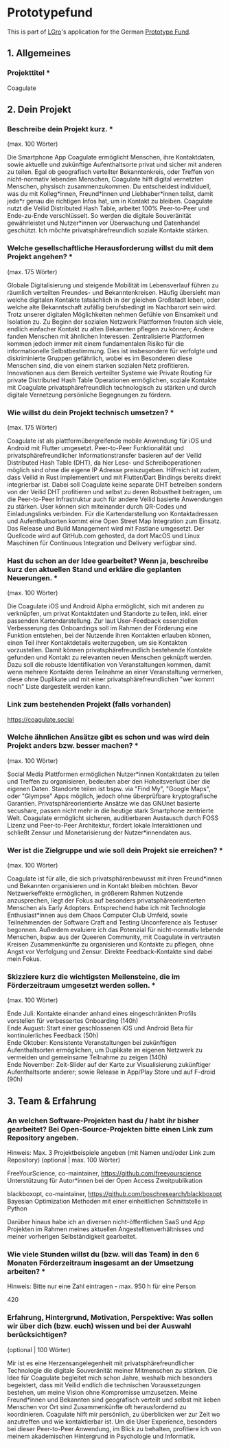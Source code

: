 # Prototypefund

This is part of [LGro](https://github.com/LGro)'s application for the German [Prototype Fund](https://prototypefund.de).

## 1. Allgemeines

### Projekttitel *

Coagulate

## 2. Dein Projekt

### Beschreibe dein Projekt kurz. *
(max. 100 Wörter)

Die Smartphone App Coagulate ermöglicht Menschen, ihre Kontaktdaten, sowie aktuelle und zukünftige Aufenthaltsorte privat und sicher mit anderen zu teilen.
Egal ob geografisch verteilter Bekanntenkreis, oder Treffen von nicht-normativ lebenden Menschen, Coagulate hilft digital vernetzten Menschen, physisch zusammenzukommen.
Du entscheidest individuell, was du mit Kolleg\*innen, Freund\*innen und Liebhaber\*innen teilst, damit jede\*r genau die richtigen Infos hat, um in Kontakt zu bleiben.
Coagulate nutzt die Veilid Distributed Hash Table, arbeitet 100% Peer-to-Peer und Ende-zu-Ende verschlüsselt.
So werden die digitale Souveränität gewährleistet und Nutzer\*innen vor Überwachung und Datenhandel geschützt.
Ich möchte privatsphärefreundlich soziale Kontakte stärken.

### Welche gesellschaftliche Herausforderung willst du mit dem Projekt angehen? *
(max. 175 Wörter)

Globale Digitalisierung und steigende Mobilität im Lebensverlauf führen zu räumlich verteilten Freundes- und Bekanntenkreisen.
Häufig übersieht man welche digitalen Kontakte tatsächlich in der gleichen Großstadt leben, oder welche alte Bekanntschaft zufällig berufsbedingt im Nachbarort sein wird.
Trotz unserer digitalen Möglichkeiten nehmen Gefühle von Einsamkeit und Isolation zu.
Zu Beginn der sozialen Netzwerk Plattformen freuten sich viele, endlich einfacher Kontakt zu alten Bekannten pflegen zu können; Andere fanden Menschen mit ähnlichen Interessen.
Zentralisierte Plattformen kommen jedoch immer mit einem fundamentalen Risiko für die informationelle Selbstbestimmung.
Dies ist insbesondere für verfolgte und diskriminierte Gruppen gefährlich, wobei es im Besonderen diese Menschen sind, die von einem starken sozialen Netz profitieren.
Innovationen aus dem Bereich verteilter Systeme wie Private Routing für private Distributed Hash Table Operationen ermöglichen, soziale Kontakte mit Coagulate privatsphärefreundlich technologisch zu stärken und durch digitale Vernetzung persönliche Begegnungen zu fördern.

### Wie willst du dein Projekt technisch umsetzen? *
(max. 175 Wörter)

Coagulate ist als plattformübergreifende mobile Anwendung für iOS und Android mit Flutter umgesetzt.
Peer-to-Peer Funktionalität und privatsphärefreundlicher Informationstransfer basieren auf der Veilid Distributed Hash Table (DHT), da hier Lese- und Schreiboperationen möglich sind ohne die eigene IP Adresse preiszugeben.
Hilfreich ist zudem, dass Veilid in Rust implementiert und mit Flutter/Dart Bindings bereits direkt integrierbar ist.
Dabei soll Coagulate keine separate DHT betreiben sondern von der Veilid DHT profitieren und selbst zu deren Robustheit beitragen, um die Peer-to-Peer Infrastruktur auch für andere Veilid basierte Anwendungen zu stärken.
User können sich miteinander durch QR-Codes und Einladungslinks verbinden.
Für die Kartendarstellung von Kontaktadressen und Aufenthaltsorten kommt eine Open Street Map Integration zum Einsatz.
Das Release und Build Management wird mit Fastlane umgesetzt. 
Der Quellcode wird auf GitHub.com gehosted, da dort MacOS und Linux Maschinen für Continuous Integration und Delivery verfügbar sind.

### Hast du schon an der Idee gearbeitet? Wenn ja, beschreibe kurz den aktuellen Stand und erkläre die geplanten Neuerungen. *
(max. 100 Wörter)

Die Coagulate iOS und Android Alpha ermöglicht, sich mit anderen zu verknüpfen, um privat Kontaktdaten und Standorte zu teilen, inkl. einer passenden Kartendarstellung.
Zur laut User-Feedback essenziellen Verbesserung des Onboardings soll im Rahmen der Förderung eine Funktion entstehen, bei der Nutzende ihren Kontakten erlauben können, einen Teil ihrer Kontaktdetails weiterzugeben, um sie Kontakten vorzustellen.
Damit können privatsphärefreundlich bestehende Kontakte gefunden und Kontakt zu relevanten neuen Menschen geknüpft werden.
Dazu soll die robuste Identifikation von Veranstaltungen kommen, damit wenn mehrere Kontakte deren Teilnahme an einer Veranstaltung vermerken, diese ohne Duplikate und mit einer privatsphärefreundlichen "wer kommt noch" Liste dargestellt werden kann.

### Link zum bestehenden Projekt (falls vorhanden)

https://coagulate.social

### Welche ähnlichen Ansätze gibt es schon und was wird dein Projekt anders bzw. besser machen? *
(max. 100 Wörter)

Social Media Plattformen ermöglichen Nutzer\*innen Kontaktdaten zu teilen und Treffen zu organisieren, bedeuten aber den Hoheitsverlust über die eigenen Daten.
Standorte teilen ist bspw. via "Find My", "Google Maps", oder "Glympse" Apps möglich, jedoch ohne überprüfbare kryptografische Garantien.
Privatsphäreorientierte Ansätze wie das GNUnet basierte secushare, passen nicht mehr in die heutige stark Smartphone zentrierte Welt.
Coagulate ermöglicht sicheren, auditierbaren Austausch durch FOSS Lizenz und Peer-to-Peer Architektur, fördert lokale Interaktionen und schließt Zensur und Monetarisierung der Nutzer\*innendaten aus.

### Wer ist die Zielgruppe und wie soll dein Projekt sie erreichen? *
(max. 100 Wörter)

Coagulate ist für alle, die sich privatsphärenbewusst mit ihren Freund\*innen und Bekannten organisieren und in Kontakt bleiben möchten.
Bevor Netzwerkeffekte ermöglichen, in größerem Rahmen Nutzende anzusprechen, liegt der Fokus auf besonders privatsphäreorientierten Menschen als Early Adopters.
Entsprechend habe ich mit Technologie Enthusiast\*innen aus dem Chaos Computer Club Umfeld, sowie Teilnehmenden der Software Craft and Testing Unconference als Testuser begonnen.
Außerdem evaluiere ich das Potenzial für nicht-normativ lebende Menschen, bspw. aus der Queeren Community, mit Coagulate in vertrauten Kreisen Zusammenkünfte zu organisieren und Kontakte zu pflegen, ohne Angst vor Verfolgung und Zensur.
Direkte Feedback-Kontakte sind dabei mein Fokus.

### Skizziere kurz die wichtigsten Meilensteine, die im Förderzeitraum umgesetzt werden sollen. *
(max. 100 Wörter)

Ende Juli: Kontakte einander anhand eines eingeschränkten Profils vorstellen für verbessertes Onboarding (140h)  
Ende August: Start einer geschlossenen iOS und Android Beta für kontinuierliches Feedback (50h)  
Ende Oktober: Konsistente Veranstaltungen bei zukünftigen Aufenthaltsorten ermöglichen, um Duplikate im eigenen Netzwerk zu vermeiden und gemeinsame Teilnahme zu zeigen (140h)  
Ende November: Zeit-Slider auf der Karte zur Visualisierung zukünftiger Aufenthaltsorte anderer; sowie Release in App/Play Store und auf F-droid (90h)

## 3. Team & Erfahrung

### An welchen Software-Projekten hast du / habt ihr bisher gearbeitet? Bei Open-Source-Projekten bitte einen Link zum Repository angeben.
Hinweis: Max. 3 Projektbeispiele angeben (mit Namen und/oder Link zum Repository)
(optional | max. 100 Wörter)

FreeYourScience, co-maintainer, https://github.com/freeyourscience
Unterstützung für Autor*innen bei der Open Access Zweitpublikation

blackboxopt, co-maintainer, https://github.com/boschresearch/blackboxopt
Bayesian Optimization Methoden mit einer einheitlichen Schnittstelle in Python

Darüber hinaus habe ich an diversen nicht-öffentlichen SaaS und App Projekten im Rahmen meines aktuellen Angestelltenverhältnisses und meiner vorherigen Selbständigkeit gearbeitet.


### Wie viele Stunden willst du (bzw. will das Team) in den 6 Monaten Förderzeitraum insgesamt an der Umsetzung arbeiten? *
Hinweis: Bitte nur eine Zahl eintragen - max. 950 h für eine Person

420


### Erfahrung, Hintergrund, Motivation, Perspektive: Was sollen wir über dich (bzw. euch) wissen und bei der Auswahl berücksichtigen?
(optional | 100 Wörter)

Mir ist es eine Herzensangelegenheit mit privatsphärefreundlicher Technologie die digitale Souveränität meiner Mitmenschen zu stärken.
Die Idee für Coagulate begleitet mich schon Jahre, weshalb mich besonders begeistert, dass mit Veilid endlich die technischen Voraussetzungen bestehen, um meine Vision ohne Kompromisse umzusetzen.
Meine Freund\*innen und Bekannten sind geografisch verteilt und selbst mit lieben Menschen vor Ort sind Zusammenkünfte oft herausfordernd zu koordinieren.
Coagulate hilft mir persönlich, zu überblicken wer zur Zeit wo anzutreffen und wie kontaktierbar ist.
Um die User Experience, besonders bei dieser Peer-to-Peer Anwendung, im Blick zu behalten, profitiere ich von meinem akademischen Hintergrund in Psychologie und Informatik.
